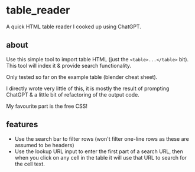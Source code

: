 # table_reader
A quick HTML table reader I cooked up using ChatGPT.

## about
Use this simple tool to import table HTML (just the `<table>...</table>` bit). This tool will index it & provide search functionality.

Only tested so far on the example table (blender cheat sheet).

I directly wrote very little of this, it is mostly the result of prompting ChatGPT & a little bit of refactoring of the output code.

My favourite part is the free CSS!

## features
- Use the search bar to filter rows (won't filter one-line rows as these are assumed to be headers)
- Use the lookup URL input to enter the first part of a search URL, then when you click on any cell in the table it will use that URL to search for the cell text.
